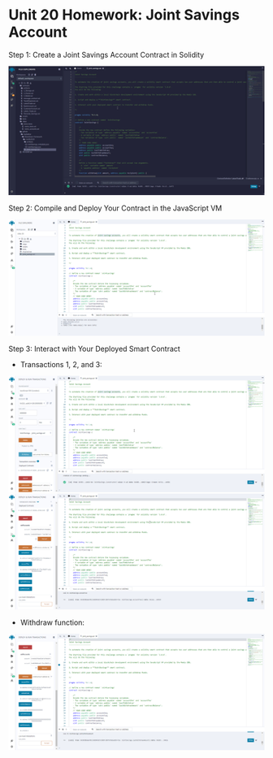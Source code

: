 # Unit 20 Homework: Joint Savings Account

Step 1: Create a Joint Savings Account Contract in Solidity

![Code](https://github.com/MoBerr/Joint-Savings-Account/blob/master/Screenshots/Code.gif)

Step 2: Compile and Deploy Your Contract in the JavaScript VM

![Compilation_Deployment](https://github.com/MoBerr/Joint-Savings-Account/blob/master/Screenshots/Compilation_Deployment.gif)

Step 3: Interact with Your Deployed Smart Contract

* Transactions 1, 2, and 3:

![Deposit](https://github.com/MoBerr/Joint-Savings-Account/blob/master/Screenshots/Deposit.gif)
![Deposit](https://github.com/MoBerr/Joint-Savings-Account/blob/master/Screenshots/Deposit2.gif)

* Withdraw function:

![WDW_1](https://github.com/MoBerr/Joint-Savings-Account/blob/master/Screenshots/withdraw.gif)
